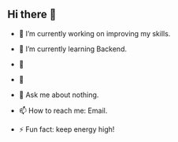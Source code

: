 ## Hi there 👋

- 🔭 I’m currently working on improving my skills.
- 🌱 I’m currently learning Backend.
- 👯 
- 🤔 
- 💬 Ask me about nothing.
- 📫 How to reach me: Email.

- ⚡ Fun fact: keep energy high!

